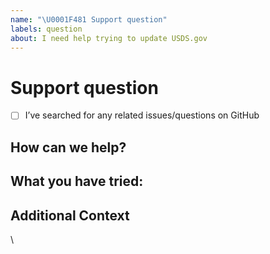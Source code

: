 ```yaml
---
name: "\U0001F481 Support question"
labels: question
about: I need help trying to update USDS.gov
---
```


# Support question

- [ ] I’ve searched for any related issues/questions on GitHub

## How can we help?

<!--
        Describe what you are stuck on, what you have tried and how you would like us to help.
-->

## What you have tried:

<!--
       Describe in detail what you have tried and what you have found from any research you
       may have done
 -->


## Additional Context
<!--
        Add any other context or screenshots about the feature request here
-->

<!--
       Thanks for reaching out!  We are happy to help and will get back to you as soon as possible 😸
-->
\

